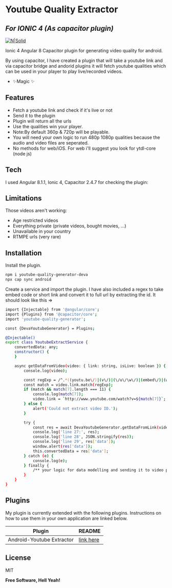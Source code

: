 # Youtube Quality Extractor

## _For IONIC 4 (As capacitor plugin)_

[![N|Solid](https://cldup.com/dTxpPi9lDf.thumb.png)](https://nodesource.com/products/nsolid)

Ionic 4 Angular 8 Capacitor plugin for generating video quality for android.

By using capacitor, I have created a plugin that will take a youtube link and via capacitor bridge and andorid plugins it will fetch youtube qualities which can be used in your player to play live/recorded videos.

- ✨Magic ✨

## Features

- Fetch a youtube link and check if it's live or not
- Send it to the plugin
- Plugin will return all the urls
- Use the qualities win your player.
- Note:By default 360p & 720p will be playable.
- You will need your own logic to run 480p 1080p qualities because the audio and video files are seperated.
- No methods for web/iOS. For web i'll suggest you look for ytdl-core (node js)

## Tech

I used Angular 8.1.1, Ionic 4, Capacitor 2.4.7 for checking the plugin:

## Limitations

Those videos aren't working:

- Age restricted videos
- Everything private (private videos, bought movies, ...)
- Unavailable in your country
- RTMPE urls (very rare)

## Installation

Install the plugin.

```sh
npm i youtube-quality-generator-deva
npx cap sync android
```

Create a service and import the plugin. I have also included a regex to take embed code or short link and convert it to full url by extracting the id. It should look like this =>

```sh
import {Injectable} from '@angular/core';
import {Plugins} from '@capacitor/core';
import 'youtube-quality-generator';

const {DevaYoutubeGenerator} = Plugins;

@Injectable()
export class YoutubeExtractService {
    convertedData: any;
    constructor() {
    }

    async getDataFromVideo(video: { link: string, isLive: boolean }) {
        console.log(video);

        const regExp = /^.*((youtu.be\/)|(v\/)|(\/u\/\w\/)|(embed\/)|(watch\?))\??v?=?([^#\&\?]*).*/;
        const match = video.link.match(regExp);
        if (match && match[7].length === 11) {
            console.log(match[7]);
            video.link = `http://www.youtube.com/watch?v=${match[7]}`;
        } else {
            alert('Could not extract video ID.');
        }

        try {
            const res = await DevaYoutubeGenerator.getDataFromLink(video);
            console.log('line 27:', res);
            console.log('line 28', JSON.stringify(res));
            console.log('line 29', res['data']);
            window.alert(res['data']);
            this.convertedData = res['data'];
        } catch (e) {
            console.log(e);
        } finally {
            /** your logic for data modelling and sending it to video player***/
        }
    }
}

```

## Plugins

My plugin is currently extended with the following plugins.
Instructions on how to use them in your own application are linked below.

| Plugin                    | README            |
| ------------------------- | ----------------- |
| Android-Youtube Extractor | [link here][PlDb] |

## License

MIT

**Free Software, Hell Yeah!**

[//]: # "These are reference links used in the body of this note and get stripped out when the markdown processor does its job. There is no need to format nicely because it shouldn't be seen. Thanks SO - http://stackoverflow.com/questions/4823468/store-comments-in-markdown-syntax"
[PlDb]: https://github.com/HaarigerHarald/android-youtubeExtractor
